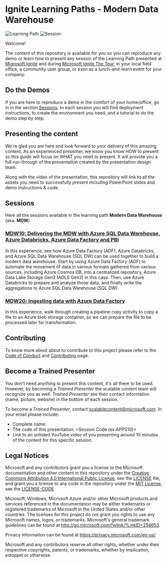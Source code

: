 # Ignite Learning Paths - Modern Data Warehouse
![Learning Path](https://img.shields.io/badge/Learning%20Path-DATA-fe5e00?logo=microsoft)  ![Session](https://img.shields.io/badge/🗣️Sessions-5-31c754)

Welcome!

The content of this repository is available for you so you can reproduce any demo or learn how to present any session of the Learning Path presented at [Migrosoft Ignite](https://www.microsoft.com/en-us/ignite) and during [Microsoft Ignite The Tour](https://www.microsoft.com/en-ca/ignite-the-tour/), in your local field office, a community user group, or even as a lunch-and-learn event for your company.

## Do the Demos

If you are here to reproduce a demo in the comfort of your home/office, go in in the section [Sessions](#sessions). In each session you will find deployment instructions, to create the environment you need, and a tutorial to do the demo step by step.

## Presenting the content

We're glad you are here and look forward to your delivery of this amazing content. As an experienced presenter, we know you know HOW to present so this guide will focus on WHAT you need to present. It will provide you a full run-through of the presentation created by the presentation design team.

Along with the video of the presentation, this repository will link to all the assets you need to successfully present including PowerPoint slides and demo instructions & code.

## Sessions

Here all the sessions available in the learning path **Modern Data Warehouse** (aka: **MDW**)

### [**MDW10**: Delivering the MDW with Azure SQL Data Warehouse, Azure Databricks, Azure Data Factory and PBI](./mdw10/README.md)

In this experience, see how Azure Data Factory (ADF), Azure Databricks, and Azure SQL Data Warehouse (SQL DW) can be used together to build a modern data warehouse. Start by using Azure Data Factory (ADF) to automate the movement of data in various formats gathered from various sources, including Azure Cosmos DB, into a centralized repository, Azure Data Lake Storage Gen2 (ADLS Gen2) in this case. Then, use Azure Databricks to prepare and analyze those data, and finally write the aggregations to Azure SQL Data Warehouse (SQL DW).

### [**MDW20**: Ingesting data with Azure Data Factory](./mdw20/README.md)

In this experience, walk through creating a pipeline copy activity to copy a file to an Azure blob storage container, so we can prepare the file to be processed later for transformation.



## Contributing

To know more about about to contribute to this project please refer to the [Code of Conduct](CODE_OF_CONDUCT.md) and [Contributing](CONTRIBUTING.md) page.


## Become a Trained Presenter

You don't need anything to present this content, it's all there to be used. However, by becoming a *Trained Presenter* the scalable content team will recognize you as well. *Trained Presenter* see their contact information (name, picture, website) in the bottom of each session.  
 
To become a *Trained Presenter*, contact [scalablecontent@microsoft.com](mailto:scalablecontent@microsoft.com). In your email please include:

- Complete name:
- The code of this presentation: \<Session Code (ex:APPS10)\>
- Link to an unlisted YouTube video of you presenting around 10 minutes of the content for this specific session.


## Legal Notices

Microsoft and any contributors grant you a license to the Microsoft documentation and other content in this repository under the [Creative Commons Attribution 4.0 International Public License](https://creativecommons.org/licenses/by/4.0/legalcode), see the [LICENSE](LICENSE) file, and grant you a license to any code in the repository under the [MIT License](https://opensource.org/licenses/MIT), see the [LICENSE-CODE](LICENSE-CODE)

Microsoft, Windows, Microsoft Azure and/or other Microsoft products and services referenced in the documentation may be either trademarks or registered trademarks of Microsoft in the United States and/or other countries. The licenses for this project do not grant you rights to use any Microsoft names, logos, or trademarks. Microsoft's general trademark guidelines can be found at http://go.microsoft.com/fwlink/?LinkID=254653.

Privacy information can be found at https://privacy.microsoft.com/en-us/

Microsoft and any contributors reserve all other rights, whether under their respective copyrights, patents, or trademarks, whether by implication, estoppel or otherwise.
